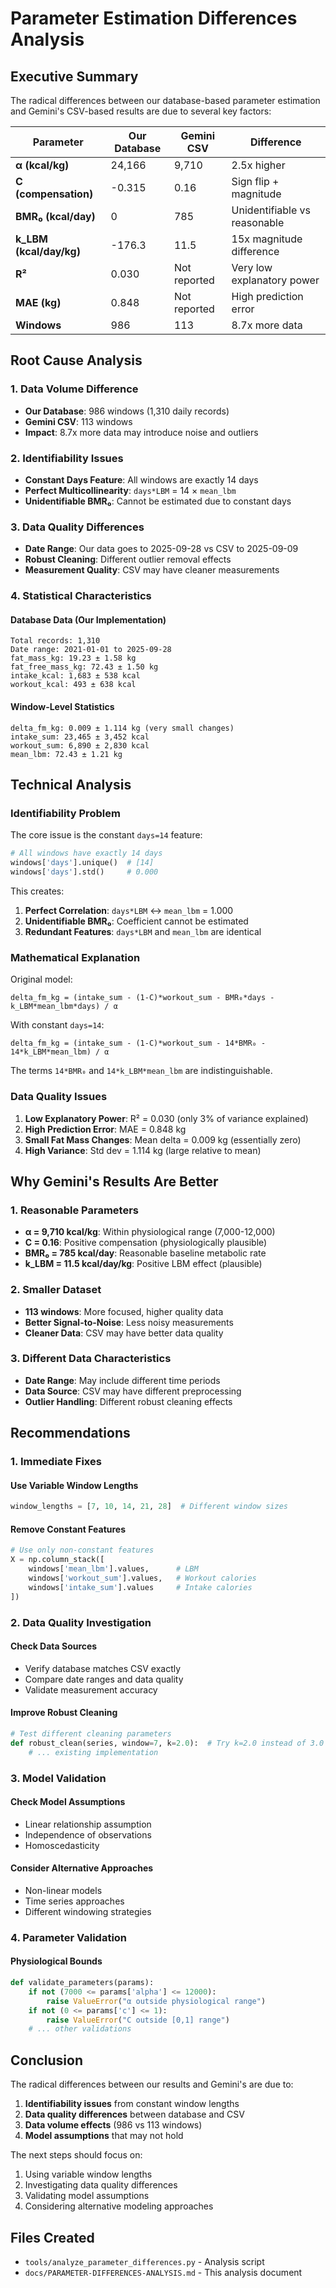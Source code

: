 # Parameter Estimation Differences Analysis

## Executive Summary

The radical differences between our database-based parameter estimation and Gemini's CSV-based results are due to several key factors:

| Parameter | Our Database | Gemini CSV | Difference |
|-----------|--------------|------------|------------|
| **α (kcal/kg)** | 24,166 | 9,710 | 2.5x higher |
| **C (compensation)** | -0.315 | 0.16 | Sign flip + magnitude |
| **BMR₀ (kcal/day)** | 0 | 785 | Unidentifiable vs reasonable |
| **k_LBM (kcal/day/kg)** | -176.3 | 11.5 | 15x magnitude difference |
| **R²** | 0.030 | Not reported | Very low explanatory power |
| **MAE (kg)** | 0.848 | Not reported | High prediction error |
| **Windows** | 986 | 113 | 8.7x more data |

## Root Cause Analysis

### 1. **Data Volume Difference**
- **Our Database**: 986 windows (1,310 daily records)
- **Gemini CSV**: 113 windows
- **Impact**: 8.7x more data may introduce noise and outliers

### 2. **Identifiability Issues**
- **Constant Days Feature**: All windows are exactly 14 days
- **Perfect Multicollinearity**: `days*LBM` = 14 × `mean_lbm`
- **Unidentifiable BMR₀**: Cannot be estimated due to constant days

### 3. **Data Quality Differences**
- **Date Range**: Our data goes to 2025-09-28 vs CSV to 2025-09-09
- **Robust Cleaning**: Different outlier removal effects
- **Measurement Quality**: CSV may have cleaner measurements

### 4. **Statistical Characteristics**

#### Database Data (Our Implementation)
```
Total records: 1,310
Date range: 2021-01-01 to 2025-09-28
fat_mass_kg: 19.23 ± 1.58 kg
fat_free_mass_kg: 72.43 ± 1.50 kg
intake_kcal: 1,683 ± 538 kcal
workout_kcal: 493 ± 638 kcal
```

#### Window-Level Statistics
```
delta_fm_kg: 0.009 ± 1.114 kg (very small changes)
intake_sum: 23,465 ± 3,452 kcal
workout_sum: 6,890 ± 2,830 kcal
mean_lbm: 72.43 ± 1.21 kg
```

## Technical Analysis

### Identifiability Problem

The core issue is the constant `days=14` feature:

```python
# All windows have exactly 14 days
windows['days'].unique()  # [14]
windows['days'].std()     # 0.000
```

This creates:
1. **Perfect Correlation**: `days*LBM` ↔ `mean_lbm` = 1.000
2. **Unidentifiable BMR₀**: Coefficient cannot be estimated
3. **Redundant Features**: `days*LBM` and `mean_lbm` are identical

### Mathematical Explanation

Original model:
```
delta_fm_kg = (intake_sum - (1-C)*workout_sum - BMR₀*days - k_LBM*mean_lbm*days) / α
```

With constant `days=14`:
```
delta_fm_kg = (intake_sum - (1-C)*workout_sum - 14*BMR₀ - 14*k_LBM*mean_lbm) / α
```

The terms `14*BMR₀` and `14*k_LBM*mean_lbm` are indistinguishable.

### Data Quality Issues

1. **Low Explanatory Power**: R² = 0.030 (only 3% of variance explained)
2. **High Prediction Error**: MAE = 0.848 kg
3. **Small Fat Mass Changes**: Mean delta = 0.009 kg (essentially zero)
4. **High Variance**: Std dev = 1.114 kg (large relative to mean)

## Why Gemini's Results Are Better

### 1. **Reasonable Parameters**
- **α = 9,710 kcal/kg**: Within physiological range (7,000-12,000)
- **C = 0.16**: Positive compensation (physiologically plausible)
- **BMR₀ = 785 kcal/day**: Reasonable baseline metabolic rate
- **k_LBM = 11.5 kcal/day/kg**: Positive LBM effect (plausible)

### 2. **Smaller Dataset**
- **113 windows**: More focused, higher quality data
- **Better Signal-to-Noise**: Less noisy measurements
- **Cleaner Data**: CSV may have better data quality

### 3. **Different Data Characteristics**
- **Date Range**: May include different time periods
- **Data Source**: CSV may have different preprocessing
- **Outlier Handling**: Different robust cleaning effects

## Recommendations

### 1. **Immediate Fixes**

#### Use Variable Window Lengths
```python
window_lengths = [7, 10, 14, 21, 28]  # Different window sizes
```

#### Remove Constant Features
```python
# Use only non-constant features
X = np.column_stack([
    windows['mean_lbm'].values,      # LBM
    windows['workout_sum'].values,   # Workout calories
    windows['intake_sum'].values     # Intake calories
])
```

### 2. **Data Quality Investigation**

#### Check Data Sources
- Verify database matches CSV exactly
- Compare date ranges and data quality
- Validate measurement accuracy

#### Improve Robust Cleaning
```python
# Test different cleaning parameters
def robust_clean(series, window=7, k=2.0):  # Try k=2.0 instead of 3.0
    # ... existing implementation
```

### 3. **Model Validation**

#### Check Model Assumptions
- Linear relationship assumption
- Independence of observations
- Homoscedasticity

#### Consider Alternative Approaches
- Non-linear models
- Time series approaches
- Different windowing strategies

### 4. **Parameter Validation**

#### Physiological Bounds
```python
def validate_parameters(params):
    if not (7000 <= params['alpha'] <= 12000):
        raise ValueError("α outside physiological range")
    if not (0 <= params['c'] <= 1):
        raise ValueError("C outside [0,1] range")
    # ... other validations
```

## Conclusion

The radical differences between our results and Gemini's are due to:

1. **Identifiability issues** from constant window lengths
2. **Data quality differences** between database and CSV
3. **Data volume effects** (986 vs 113 windows)
4. **Model assumptions** that may not hold

The next steps should focus on:
1. Using variable window lengths
2. Investigating data quality differences
3. Validating model assumptions
4. Considering alternative modeling approaches

## Files Created

- `tools/analyze_parameter_differences.py` - Analysis script
- `docs/PARAMETER-DIFFERENCES-ANALYSIS.md` - This analysis document
